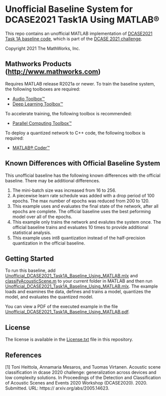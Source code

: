 # Unofficial Baseline System for DCASE2021 Task1A Using MATLAB&reg;

This repo contains an unofficial MATLAB implementation of [DCASE2021 Task 1A baseline code](https://github.com/marmoi/dcase2021_task1a_baseline), which is part of the [DCASE 2021 challenge](http://dcase.community/).

Copyright 2021 The MathWorks, Inc.

## Mathworks Products (http://www.mathworks.com)
Requires MATLAB release R2021a or newer.
To train the baseline system, the following toolboxes are required:

- [Audio Toolbox&trade;](https://www.mathworks.com/products/audio.html)
- [Deep Learning Toolbox&trade;](https://www.mathworks.com/products/deep-learning.html)

To accelerate training, the following toolbox is recommended:

- [Parallel Computing Toolbox&trade;](https://www.mathworks.com/products/parallel-computing.html)

To deploy a quantized network to C++ code, the following toolbox is required:

- [MATLAB&reg; Coder&trade;](https://www.mathworks.com/products/parallel-computing.html)

## Known Differences with Official Baseline System
This unofficial baseline has the following known differences with the official baseline. There may be additional differences.

1. The mini-batch size was increased from 16 to 256.
2. A piecewise learn rate schedule was added with a drop period of 100 epochs. The max number of epochs was reduced from 200 to 120.
3. This example uses and evaluates the final state of the network, after all epochs are complete. The official baseline uses the best peforming model over all of the epochs.
4. This example only trains the network and evalutes the system once. The official baseline trains and evaluates 10 times to provide additional statistical analysis.
5. This example uses int8 quantization instead of the half-precision quantization in the official baseline.

## Getting Started
To run this baseline, add [Unofficial_DCASE2021_Task1A_Baseline_Using_MATLAB.mlx](https://github.com/mathworks/Baseline-MATLAB-DCASE/blob/main/Unofficial_DCASE2021_Task1A_Baseline_Using_MATLAB.mlx) and [classifyAcousticScene.m](https://github.com/mathworks/Baseline-MATLAB-DCASE/blob/main/classifyAcousticScene.m) to your current folder in MATLAB and then run [Unofficial_DCASE2021_Task1A_Baseline_Using_MATLAB.mlx](https://github.com/mathworks/Baseline-MATLAB-DCASE/blob/main/Unofficial_DCASE2021_Task1A_Baseline_Using_MATLAB.mlx). The example loads and examines the data, defines and trains a model, quantizes the model, and evaluates the quantized model. 

You can view a PDF of the executed example in the file [Unofficial_DCASE2021_Task1A_Baseline_Using_MATLAB.pdf](https://insidelabs-git.mathworks.com/bhemmat/matlab-dcase-baseline/-/blob/main/Unofficial_DCASE2021_Task1A_Baseline_Using_MATLAB.pdf).

## License
The license is available in the [License.txt](https://github.com/mathworks/Baseline-MATLAB-DCASE/blob/main/Unofficial_DCASE2021_Task1A_Baseline_Using_MATLAB.pdf) file in this repository.

## References
[1] Toni Heittola, Annamaria Mesaros, and Tuomas Virtanen. Acoustic scene classification in dcase 2020 
challenge: generalization across devices and low complexity solutions. In Proceedings of the Detection and 
Classification of Acoustic Scenes and Events 2020 Workshop (DCASE2020). 2020. Submitted. URL: https://
arxiv.org/abs/2005.14623.
